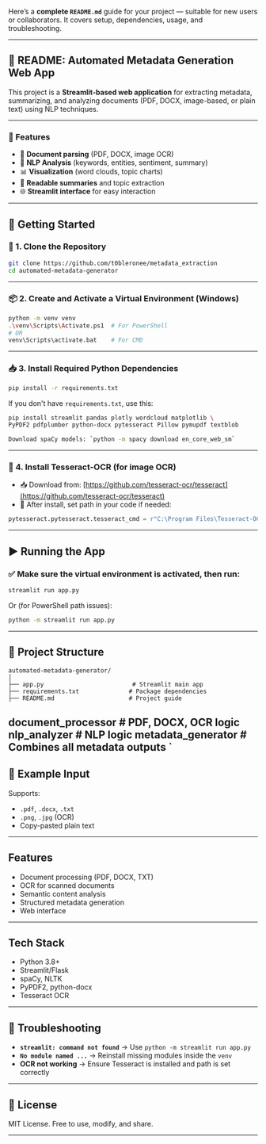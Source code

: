 

Here’s a **complete `README.md`** guide for your project — suitable for new users or collaborators. It covers setup, dependencies, usage, and troubleshooting.

---

## 📘 README: Automated Metadata Generation Web App

This project is a **Streamlit-based web application** for extracting metadata, summarizing, and analyzing documents (PDF, DOCX, image-based, or plain text) using NLP techniques.

---

### 🧰 Features

* 📄 **Document parsing** (PDF, DOCX, image OCR)
* 🧠 **NLP Analysis** (keywords, entities, sentiment, summary)
* 📊 **Visualization** (word clouds, topic charts)
* 📝 **Readable summaries** and topic extraction
* 🌐 **Streamlit interface** for easy interaction

---

## 🚀 Getting Started

### 🔧 1. Clone the Repository

```bash
git clone https://github.com/t0bleronee/metadata_extraction
cd automated-metadata-generator
```

---

### 📦 2. Create and Activate a Virtual Environment (Windows)

```bash
python -m venv venv
.\venv\Scripts\Activate.ps1  # For PowerShell
# OR
venv\Scripts\activate.bat    # For CMD
```

---

### 📥 3. Install Required Python Dependencies

```bash
pip install -r requirements.txt
```

If you don't have `requirements.txt`, use this:

```bash
pip install streamlit pandas plotly wordcloud matplotlib \
PyPDF2 pdfplumber python-docx pytesseract Pillow pymupdf textblob
```
```bash
Download spaCy models: `python -m spacy download en_core_web_sm`
```
---

### 🧠 4. Install Tesseract-OCR (for image OCR)

* 📥 Download from: [https://github.com/tesseract-ocr/tesseract](https://github.com/tesseract-ocr/tesseract)
* 🔧 After install, set path in your code if needed:

```python
pytesseract.pytesseract.tesseract_cmd = r"C:\Program Files\Tesseract-OCR\tesseract.exe"
```

---

## ▶️ Running the App

### ✅ Make sure the virtual environment is activated, then run:

```bash
streamlit run app.py
```

Or (for PowerShell path issues):

```bash
python -m streamlit run app.py
```

---

## 📁 Project Structure

```
automated-metadata-generator/
│
├── app.py                         # Streamlit main app
├── requirements.txt              # Package dependencies
├── README.md                     # Project guide
```
 document_processor     # PDF, DOCX, OCR logic
 nlp_analyzer           # NLP logic
 metadata_generator     # Combines all metadata outputs
`
---

## 🧪 Example Input

Supports:

* `.pdf`, `.docx`, `.txt`
* `.png`, `.jpg` (OCR)
* Copy-pasted plain text

---

## Features
- Document processing (PDF, DOCX, TXT)
- OCR for scanned documents
- Semantic content analysis
- Structured metadata generation
- Web interface

---

## Tech Stack
- Python 3.8+
- Streamlit/Flask
- spaCy, NLTK
- PyPDF2, python-docx
- Tesseract OCR

---

## 🐞 Troubleshooting

* **`streamlit: command not found`** → Use `python -m streamlit run app.py`
* **`No module named ...`** → Reinstall missing modules inside the `venv`
* **OCR not working** → Ensure Tesseract is installed and path is set correctly

---

## 📌 License

MIT License. Free to use, modify, and share.

---
